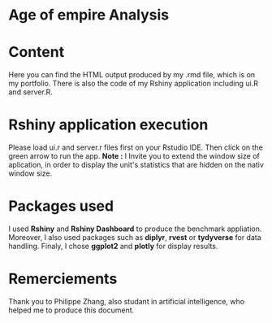 # Age of empire Analysis

# Content
Here you can find the HTML output produced by my .rmd file, which is on my portfolio. There is also the code of my Rshiny application including ui.R and server.R.

# Rshiny application execution
Please load ui.r and server.r files first on your Rstudio IDE. Then click on the green arrow to run the app. 
**Note :** I Invite you to extend the window size of aplication, in order to display the unit's statistics that are hidden on the nativ window size.

# Packages used
I used **Rshiny** and **Rshiny Dashboard** to produce the benchmark appliation. Moreover, I also used packages such as **diplyr**, **rvest** or **tydyverse** for data handling. Finaly, I chose **ggplot2** and **plotly** for display results.

# Remerciements
Thank you to Philippe Zhang, also studant in artificial intelligence, who helped me to produce this document.
